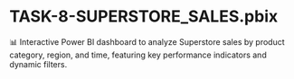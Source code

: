 # TASK-8-SUPERSTORE_SALES.pbix
📊 Interactive Power BI dashboard to analyze Superstore sales by product category, region, and time, featuring key performance indicators and dynamic filters.
